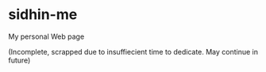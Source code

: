 # sidhin-me
My personal Web page

(Incomplete, scrapped due to insuffiecient time to dedicate. May continue in future)
